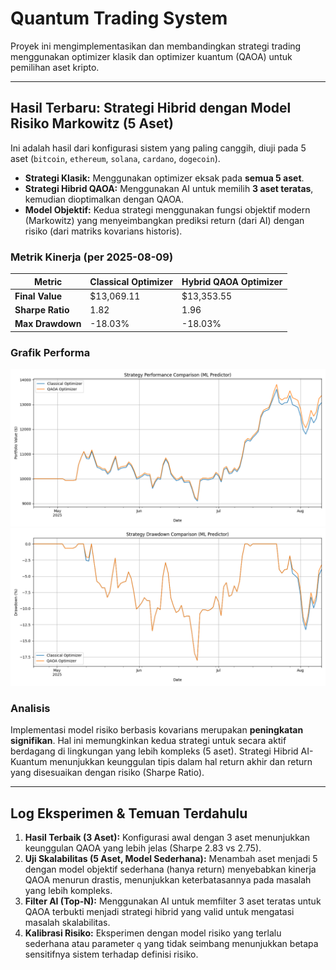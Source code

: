 # Quantum Trading System

Proyek ini mengimplementasikan dan membandingkan strategi trading menggunakan optimizer klasik dan optimizer kuantum (QAOA) untuk pemilihan aset kripto.

---

## Hasil Terbaru: Strategi Hibrid dengan Model Risiko Markowitz (5 Aset)

Ini adalah hasil dari konfigurasi sistem yang paling canggih, diuji pada 5 aset (`bitcoin`, `ethereum`, `solana`, `cardano`, `dogecoin`).

*   **Strategi Klasik:** Menggunakan optimizer eksak pada **semua 5 aset**.
*   **Strategi Hibrid QAOA:** Menggunakan AI untuk memilih **3 aset teratas**, kemudian dioptimalkan dengan QAOA.
*   **Model Objektif:** Kedua strategi menggunakan fungsi objektif modern (Markowitz) yang menyeimbangkan prediksi return (dari AI) dengan risiko (dari matriks kovarians historis).

### Metrik Kinerja (per 2025-08-09)

| Metric             | Classical Optimizer | Hybrid QAOA Optimizer |
|--------------------|---------------------|-----------------------|
| **Final Value**    | $13,069.11          | $13,353.55            |
| **Sharpe Ratio**   | 1.82                | 1.96                  |
| **Max Drawdown**   | -18.03%             | -18.03%               |

### Grafik Performa

![Perbandingan Performa dengan Model Risiko Markowitz](img/strategy_performance_markowitz.png)
![Perbandingan Drawdown dengan Model Risiko Markowitz](img/strategy_drawdown_markowitz.png)

### Analisis
Implementasi model risiko berbasis kovarians merupakan **peningkatan signifikan**. Hal ini memungkinkan kedua strategi untuk secara aktif berdagang di lingkungan yang lebih kompleks (5 aset). Strategi Hibrid AI-Kuantum menunjukkan keunggulan tipis dalam hal return akhir dan return yang disesuaikan dengan risiko (Sharpe Ratio).

---

## Log Eksperimen & Temuan Terdahulu

1.  **Hasil Terbaik (3 Aset):** Konfigurasi awal dengan 3 aset menunjukkan keunggulan QAOA yang lebih jelas (Sharpe 2.83 vs 2.75).
2.  **Uji Skalabilitas (5 Aset, Model Sederhana):** Menambah aset menjadi 5 dengan model objektif sederhana (hanya return) menyebabkan kinerja QAOA menurun drastis, menunjukkan keterbatasannya pada masalah yang lebih kompleks.
3.  **Filter AI (Top-N):** Menggunakan AI untuk memfilter 3 aset teratas untuk QAOA terbukti menjadi strategi hibrid yang valid untuk mengatasi masalah skalabilitas.
4.  **Kalibrasi Risiko:** Eksperimen dengan model risiko yang terlalu sederhana atau parameter `q` yang tidak seimbang menunjukkan betapa sensitifnya sistem terhadap definisi risiko.